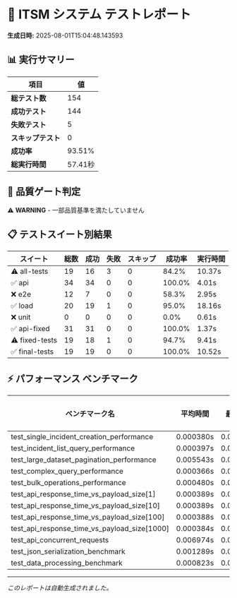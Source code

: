 # 🧪 ITSM システム テストレポート

**生成日時:** 2025-08-01T15:04:48.143593

## 📊 実行サマリー

| 項目 | 値 |
|------|-----|
| **総テスト数** | 154 |
| **成功テスト** | 144 |
| **失敗テスト** | 5 |
| **スキップテスト** | 0 |
| **成功率** | 93.51% |
| **総実行時間** | 57.41秒 |

## 🎯 品質ゲート判定

⚠️ **WARNING** - 一部品質基準を満たしていません

## 📋 テストスイート別結果

| スイート | 総数 | 成功 | 失敗 | スキップ | 成功率 | 実行時間 |
|----------|------|------|------|----------|---------|----------|
| ⚠️ all-tests | 19 | 16 | 3 | 0 | 84.2% | 10.37s |
| ✅ api | 34 | 34 | 0 | 0 | 100.0% | 4.01s |
| ❌ e2e | 12 | 7 | 0 | 0 | 58.3% | 2.95s |
| ✅ load | 20 | 19 | 1 | 0 | 95.0% | 18.16s |
| ❌ unit | 0 | 0 | 0 | 0 | 0.0% | 0.61s |
| ✅ api-fixed | 31 | 31 | 0 | 0 | 100.0% | 1.37s |
| ⚠️ fixed-tests | 19 | 18 | 1 | 0 | 94.7% | 9.41s |
| ✅ final-tests | 19 | 19 | 0 | 0 | 100.0% | 10.52s |

## ⚡ パフォーマンス ベンチマーク

| ベンチマーク名 | 平均時間 | 最小時間 | 最大時間 | OPS | ラウンド数 |
|----------------|-----------|-----------|-----------|-----|------------|
| test_single_incident_creation_performance | 0.000380s | 0.000296s | 0.022399s | 2629.66 | 1301 |
| test_incident_list_query_performance | 0.000397s | 0.000309s | 0.023453s | 2521.46 | 2412 |
| test_large_dataset_pagination_performance | 0.005543s | 0.003684s | 0.027358s | 180.42 | 49 |
| test_complex_query_performance | 0.000366s | 0.000298s | 0.001470s | 2733.48 | 670 |
| test_bulk_operations_performance | 0.000480s | 0.000380s | 0.024268s | 2085.47 | 2008 |
| test_api_response_time_vs_payload_size[1] | 0.000389s | 0.000299s | 0.027461s | 2571.02 | 2552 |
| test_api_response_time_vs_payload_size[10] | 0.000389s | 0.000300s | 0.025407s | 2571.22 | 1834 |
| test_api_response_time_vs_payload_size[100] | 0.000388s | 0.000302s | 0.024667s | 2578.70 | 2670 |
| test_api_response_time_vs_payload_size[1000] | 0.000384s | 0.000301s | 0.024245s | 2605.17 | 2552 |
| test_api_concurrent_requests | 0.006974s | 0.005955s | 0.032347s | 143.38 | 130 |
| test_json_serialization_benchmark | 0.001289s | 0.001227s | 0.002977s | 775.87 | 759 |
| test_data_processing_benchmark | 0.000823s | 0.000808s | 0.001359s | 1214.88 | 1030 |

---

*このレポートは自動生成されました。*

